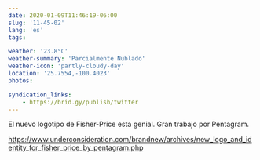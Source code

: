 ```yaml
---
date: 2020-01-09T11:46:19-06:00
slug: '11-45-02'
lang: 'es'
tags:

weather: '23.8°C'
weather-summary: 'Parcialmente Nublado'
weather-icon: 'partly-cloudy-day'
location: '25.7554,-100.4023'
photos:

syndication_links:
    - https://brid.gy/publish/twitter
---
```

El nuevo logotipo de Fisher-Price esta genial. Gran trabajo por Pentagram. 

https://www.underconsideration.com/brandnew/archives/new_logo_and_identity_for_fisher_price_by_pentagram.php